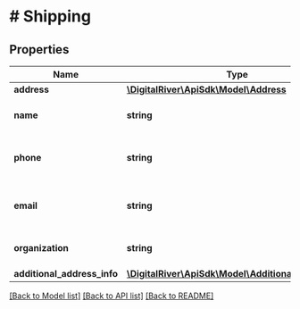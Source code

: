 # # Shipping

## Properties

Name | Type | Description | Notes
------------ | ------------- | ------------- | -------------
**address** | [**\DigitalRiver\ApiSdk\Model\Address**](Address.md) |  | [optional]
**name** | **string** | The recipient’s name. | [optional]
**phone** | **string** | The recipient’s phone number. | [optional]
**email** | **string** | The recipient’s email address. | [optional]
**organization** | **string** | The recipient’s organization. | [optional]
**additional_address_info** | [**\DigitalRiver\ApiSdk\Model\AdditionalAddressInfo**](AdditionalAddressInfo.md) |  | [optional]

[[Back to Model list]](../../README.md#models) [[Back to API list]](../../README.md#endpoints) [[Back to README]](../../README.md)
